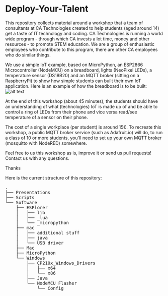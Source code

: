 # Deploy-Your-Talent

This repository collects material around a workshop that a team of consultants at CA Technologies created to help students (aged around 14) get a taste of IT technology and coding. CA Technologies is running a world wide program - through which CA invests a lot time, money and other resources - to promote STEM education. We are a group of enthusiastic employees who contribute to this program, there are other CA employees who do similar things.

We use a simple IoT example, based on MicroPython, an ESP2866 Microcontroller (NodeMCU) on a breadboard, lights (NeoPixel LEDs), a temperature sensor (DS18B20) and an MQTT broker (sitting on a RaspberryPi) to show how simple students can built their own IoT application.
Here is an example of how the breadboard is to be built:
![alt text](https://github.com/Crayfish68/IoT-Workshop-for-Students-DYT-CA-Technologies/blob/master/Images/Breadboard.png)


At the end of this workshop (about 45 minutes), the students should have an understanding of what (technologies) IoT is made up of and be able to control a ring of LEDs from their phone and vice versa read/see temperature of a sensor on their phone.

The cost of a single workplace (per student) is around 15€. To recreate this workshop, a public MQTT broker service (such as Adafruit.io) will do, to run a class of 10 or more students, you'll need to set up your own MQTT broker (mosquitto with NodeRED) somewhere.

Feel free to us this workshop as is, improve it or send us pull requests! Contact us with any questions.

Thanks

Here is the current structure of this repository:

<pre>
.
├── Presentations
├── Scripts
└── Software
    ├── ESPlorer
    │   ├── lib
    │   ├── _lua
    │   └── _micropython
    ├── mac
    │   ├── additional stuff
    │   ├── java
    │   └── USB driver
    ├── Mac
    ├── MicroPython
    └── Windows
        ├── CP210x_Windows_Drivers
        │   ├── x64
        │   └── x86
        ├── Java
        └── NodeMCU Flasher
            └── Config
</pre>
